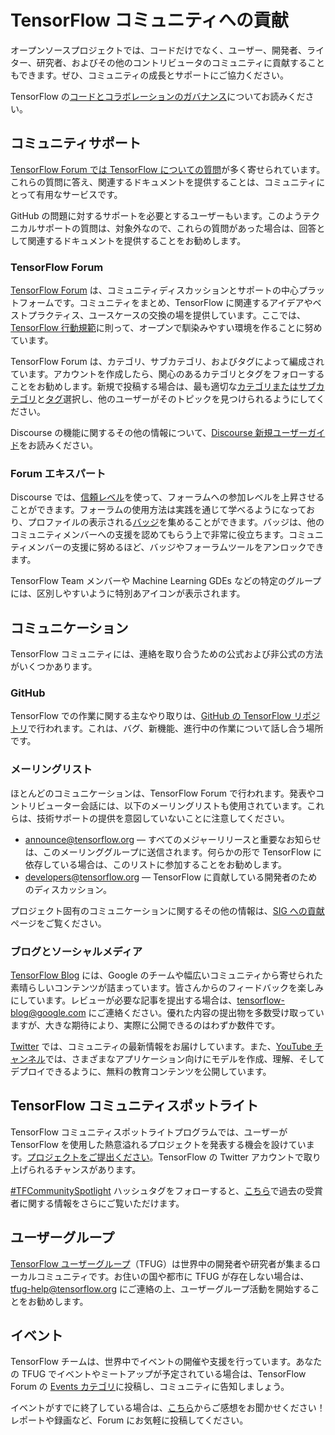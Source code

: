 # TensorFlow コミュニティへの貢献

オープンソースプロジェクトでは、コードだけでなく、ユーザー、開発者、ライター、研究者、およびその他のコントリビュータのコミュニティに貢献することもできます。ぜひ、コミュニティの成長とサポートにご協力ください。

TensorFlow の[コードとコラボレーションのガバナンス](https://github.com/tensorflow/community/blob/master/governance/code-and-collaboration.md)についてお読みください。

## コミュニティサポート

[TensorFlow Forum では TensorFlow についての質問](https://discuss.tensorflow.org/)が多く寄せられています。これらの質問に答え、関連するドキュメントを提供することは、コミュニティにとって有用なサービスです。

GitHub の問題に対するサポートを必要とするユーザーもいます。このようテクニカルサポートの質問は、対象外なので、これらの質問があった場合は、回答として関連するドキュメントを提供することをお勧めします。

### TensorFlow Forum

[TensorFlow Forum](https://discuss.tensorflow.org/) は、コミュニティディスカッションとサポートの中心プラットフォームです。コミュニティをまとめ、TensorFlow に関連するアイデアやベストプラクティス、ユースケースの交換の場を提供しています。ここでは、[TensorFlow 行動規範](https://discuss.tensorflow.org/faq)に則って、オープンで馴染みやすい環境を作ることに努めています。

TensorFlow Forum は、カテゴリ、サブカテゴリ、およびタグによって編成されています。アカウントを作成したら、関心のあるカテゴリとタグをフォローすることをお勧めします。新規で投稿する場合は、最も適切な[カテゴリまたはサブカテゴリ](https://discuss.tensorflow.org/categories)と[タグ](https://discuss.tensorflow.org/tags)選択し、他のユーザーがそのトピックを見つけられるようにしてください。

Discourse の機能に関するその他の情報について、[Discourse 新規ユーザーガイド](https://meta.discourse.org/t/discourse-new-user-guide/96331)をお読みください。

### Forum エキスパート

Discourse では、[信頼レベル](https://blog.discourse.org/2018/06/understanding-discourse-trust-levels/)を使って、フォーラムへの参加レベルを上昇させることができます。フォーラムの使用方法は実践を通じて学べるようになっており、プロファイルの表示される[バッジ](https://discuss.tensorflow.org/badges)を集めることができます。バッジは、他のコミュニティメンバーへの支援を認めてもらう上で非常に役立ちます。コミュニティメンバーの支援に努めるほど、バッジやフォーラムツールをアンロックできます。

TensorFlow Team メンバーや Machine Learning GDEs などの特定のグループには、区別しやすいように特別あアイコンが表示されます。

## コミュニケーション

TensorFlow コミュニティには、連絡を取り合うための公式および非公式の方法がいくつかあります。

### GitHub

TensorFlow での作業に関する主なやり取りは、[GitHub の TensorFlow リポジトリ](https://github.com/tensorflow)で行われます。これは、バグ、新機能、進行中の作業について話し合う場所です。

### メーリングリスト

ほとんどのコミュニケーションは、TensorFlow Forum で行われます。発表やコントリビューター会話には、以下のメーリングリストも使用されています。これらは、技術サポートの提供を意図していないことに注意してください。

- [announce@tensorflow.org](mailto:announce@tensorflow.org) — すべてのメジャーリリースと重要なお知らせは、このメーリンググループに送信されます。何らかの形で TensorFlow に依存している場合は、このリストに参加することをお勧めします。
- [developers@tensorflow.org](mailto:developers@tensorflow.org) — TensorFlow に貢献している開発者のためのディスカッション。

プロジェクト固有のコミュニケーションに関するその他の情報は、[SIG への貢献](https://tensorflow.org/community/contribute/sigs)ページをご覧ください。

### ブログとソーシャルメディア

[TensorFlow Blog](http://blog.tensorflow.org/) には、Google のチームや幅広いコミュニティから寄せられた素晴らしいコンテンツが詰まっています。皆さんからのフィードバックを楽しみにしています。レビューが必要な記事を提出する場合は、tensorflow-blog@google.com にご連絡ください。優れた内容の提出物を多数受け取っていますが、大きな期待により、実際に公開できるのはわずか数件です。

[Twitter](https://twitter.com/tensorflow) では、コミュニティの最新情報をお届けしています。また、[YouTube チャンネル](https://www.youtube.com/tensorflow)では、さまざまなアプリケーション向けにモデルを作成、理解、そしてデプロイできるように、無料の教育コンテンツを公開しています。

## TensorFlow コミュニティスポットライト

TensorFlow コミュニティスポットライトプログラムでは、ユーザーが TensorFlow を使用した熱意溢れるプロジェクトを発表する機会を設けています。[プロジェクトをご提出ください](https://services.google.com/fb/forms/tensorflowprojectrecognitionform/)。TensorFlow の Twitter アカウントで取り上げられるチャンスがあります。

[#TFCommunitySpotlight](https://twitter.com/hashtag/TFCommunitySpotlight?src=hashtag_click) ハッシュタグをフォローすると、[こちら](https://blog.tensorflow.org/2020/11/tensorflow-community-spotlight-program-update.html)で過去の受賞者に関する情報をさらにご覧いただけます。

## ユーザーグループ

[TensorFlow ユーザーグループ](https://www.tensorflow.org/community/groups)（TFUG）は世界中の開発者や研究者が集まるローカルコミュニティです。お住いの国や都市に TFUG が存在しない場合は、[tfug-help@tensorflow.org](mailto:tfug-help@tensorflow.org) にご連絡の上、ユーザーグループ活動を開始することをお勧めします。

## イベント

TensorFlow チームは、世界中でイベントの開催や支援を行っています。あなたの TFUG でイベントやミートアップが予定されている場合は、TensorFlow Forum の [Events カテゴリ](https://discuss.tensorflow.org/c/events/27)に投稿し、コミュニティに告知しましょう。

イベントがすでに終了している場合は、[こちら](https://docs.google.com/forms/d/e/1FAIpQLSdvb8c2ZFXxS05aX6dpUVZlfYA0WsFFq-sUAzjiohVKAQ1RLw/viewform)からご感想をお聞かせください！レポートや録画など、Forum にお気軽に投稿してください。
